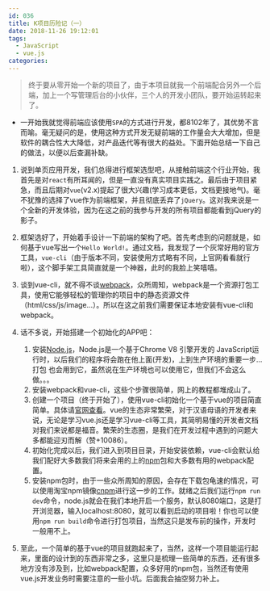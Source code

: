```yaml
---
id: 036
title: K项目历险记（一）
date: 2018-11-26 19:12:01
tags:
  - JavaScript
  - vue.js
categories:
---
```

> 终于要从零开始一个新的项目了，由于本项目就我一个前端配合另外一个后端，加上一个写管理后台的小伙伴，三个人的开发小团队，要开始运转起来了。

- 一开始我就觉得前端应该使用`SPA`的方式进行开发，都8102年了，其优势不言而喻。毫无疑问的是，使用这种方式开发无疑前端的工作量会大大增加，但是软件的耦合性大大降低，对产品迭代等有很大的益处。下面开始总结一下自己的做法，以便以后查漏补缺。

1. 说到单页应用开发，我们总得进行框架选型吧，从接触前端这个行业开始，我首先是对`react`有所耳闻的，但是一直没有真实项目实践之。最后由于项目紧急，而且后期对`vue`(v2.x)提起了很大兴趣(学习成本更低，文档更接地气)。毫不犹豫的选择了vue作为前端框架，并且彻底丢弃了`jQuery`。这对我来说是一个全新的开发体验，因为在这之前的我参与开发的所有项目都能看到jQuery的影子。

2. 框架选好了，开始着手设计一下前端的架构了吧。首先考虑到的问题就是，如何基于vue写出一个`Hello World!`。通过文档，我发现了一个灰常好用的官方工具，`vue-cli`（由于版本不同，安装使用方式略有不同，上官网看看就行啦），这个脚手架工具简直就是一个神器，此时的我脸上笑嘻嘻。

3. 谈到vue-cli，就不得不谈[webpack](https://webpack.docschina.org/)，众所周知，webpack是一个资源打包工具，使用它能够轻松的管理你的项目中的静态资源文件（html/css/js/image...）。所以在这之前我们需要保证本地安装有vue-cli和webpack。

4. 话不多说，开始搭建一个初始化的APP吧：
    1. 安装[Node.js](https://nodejs.org/zh-cn/)，Node.js是一个基于Chrome V8 引擎开发的 JavaScript运行时，以后我们的程序将会跑在他上面(开发)，上到生产环境的重要一步...打包 也会用到它，虽然说在生产环境也可以使用它，但我们不会这么做。。。
    2. 安装webpack和vue-cli，这些个步骤很简单，网上的教程都堆成山了。
    3. 创建一个项目（终于开始了），使用vue-cli初始化一个基于vue的项目简直简单。具体请[官网查看](https://cli.vuejs.org/zh/)。vue的生态非常繁荣，对于汉语母语的开发者来说，无论是学习vue.js还是学习vue-cli等工具，其简明易懂的开发者文档对我们来说都是福音。繁荣的生态圈，是我们在开发过程中遇到的问题大多都能迎刃而解（赞+10086）。
    4. 初始化完成以后，我们进入到项目目录，开始安装依赖，vue-cli会默认给我们配好大多数我们将来会用的上的[npm](https://www.npmjs.com/)包和大多数有用的webpack配置。
    5. 安装npm包时，由于一些众所周知的原因，会存在下载包龟速的情况，可以使用淘宝npm镜像[cnpm](http://npm.taobao.org/)进行这一步的工作。就绪之后我们运行`npm run dev`命令，node.js就会在我们本地开启一个服务，默认8080端口，这是打开浏览器，输入localhost:8080，就可以看到启动的项目啦！你也可以使用`npm run build`命令进行打包项目，当然这只是发布前的操作，开发时一般用不上。
5. 至此，一个简单的基于vue的项目就跑起来了，当然，这样一个项目能运行起来，里面的设计到的东西非常之多，这里只是梳理一些简单的东西，还有很多地方没有涉及到，比如webpack配置，众多好用的npm包，当然还有使用vue.js开发业务时需要注意的一些小坑。后面我会抽空努力补上。